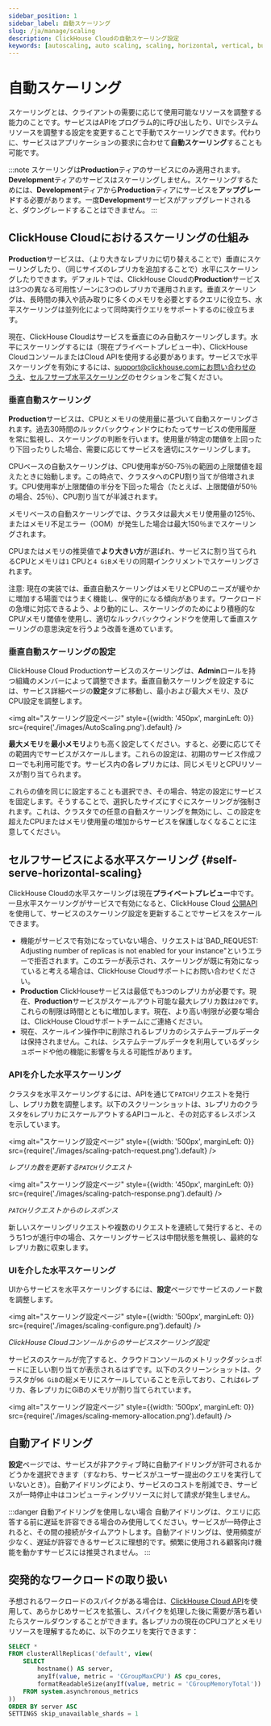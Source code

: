 ```yaml
---
sidebar_position: 1
sidebar_label: 自動スケーリング
slug: /ja/manage/scaling
description: ClickHouse Cloudの自動スケーリング設定
keywords: [autoscaling, auto scaling, scaling, horizontal, vertical, bursts]
---
```


# 自動スケーリング

スケーリングとは、クライアントの需要に応じて使用可能なリソースを調整する能力のことです。サービスはAPIをプログラム的に呼び出したり、UIでシステムリソースを調整する設定を変更することで手動でスケーリングできます。代わりに、サービスはアプリケーションの要求に合わせて**自動スケーリング**することも可能です。

:::note
スケーリングは**Production**ティアのサービスにのみ適用されます。**Development**ティアのサービスはスケーリングしません。スケーリングするためには、**Development**ティアから**Production**ティアにサービスを**アップグレード**する必要があります。一度**Development**サービスがアップグレードされると、ダウングレードすることはできません。
:::

## ClickHouse Cloudにおけるスケーリングの仕組み
**Production**サービスは、（より大きなレプリカに切り替えることで）垂直にスケーリングしたり、（同じサイズのレプリカを追加することで）水平にスケーリングしたりできます。デフォルトでは、ClickHouse Cloudの**Production**サービスは3つの異なる可用性ゾーンに3つのレプリカで運用されます。垂直スケーリングは、長時間の挿入や読み取りに多くのメモリを必要とするクエリに役立ち、水平スケーリングは並列化によって同時実行クエリをサポートするのに役立ちます。

現在、ClickHouse Cloudはサービスを垂直にのみ自動スケーリングします。水平にスケーリングするには（現在プライベートプレビュー中）、ClickHouse CloudコンソールまたはCloud APIを使用する必要があります。サービスで水平スケーリングを有効にするには、support@clickhouse.comにお問い合わせのうえ、[セルフサーブ水平スケーリング](#self-serve-horizontal-scaling)のセクションをご覧ください。

### 垂直自動スケーリング
**Production**サービスは、CPUとメモリの使用量に基づいて自動スケーリングされます。過去30時間のルックバックウィンドウにわたってサービスの使用履歴を常に監視し、スケーリングの判断を行います。使用量が特定の閾値を上回ったり下回ったりした場合、需要に応じてサービスを適切にスケーリングします。

CPUベースの自動スケーリングは、CPU使用率が50-75％の範囲の上限閾値を超えたときに始動します。この時点で、クラスタへのCPU割り当てが倍増されます。CPU使用率が上限閾値の半分を下回った場合（たとえば、上限閾値が50％の場合、25％）、CPU割り当てが半減されます。

メモリベースの自動スケーリングでは、クラスタは最大メモリ使用量の125％、またはメモリ不足エラー（OOM）が発生した場合は最大150％までスケーリングされます。

CPUまたはメモリの推奨値で**より大きい方**が選ばれ、サービスに割り当てられるCPUとメモリは`1` CPUと`4 GiB`メモリの同期インクリメントでスケーリングされます。

注意: 現在の実装では、垂直自動スケーリングはメモリとCPUのニーズが緩やかに増加する場面ではうまく機能し、保守的になる傾向があります。ワークロードの急増に対応できるよう、より動的にし、スケーリングのためにより積極的なCPU/メモリ閾値を使用し、適切なルックバックウィンドウを使用して垂直スケーリングの意思決定を行うよう改善を進めています。

### 垂直自動スケーリングの設定
ClickHouse Cloud Productionサービスのスケーリングは、**Admin**ロールを持つ組織のメンバーによって調整できます。垂直自動スケーリングを設定するには、サービス詳細ページの**設定**タブに移動し、最小および最大メモリ、及びCPU設定を調整します。

<img alt="スケーリング設定ページ" style={{width: '450px', marginLeft: 0}} src={require('./images/AutoScaling.png').default} />

**最大メモリ**を**最小メモリ**よりも高く設定してください。すると、必要に応じてその範囲内でサービスがスケールします。これらの設定は、初期のサービス作成フローでも利用可能です。サービス内の各レプリカには、同じメモリとCPUリソースが割り当てられます。

これらの値を同じに設定することも選択でき、その場合、特定の設定にサービスを固定します。そうすることで、選択したサイズにすぐにスケーリングが強制されます。これは、クラスタでの任意の自動スケーリングを無効にし、この設定を超えたCPUまたはメモリ使用量の増加からサービスを保護しなくなることに注意してください。

## セルフサービスによる水平スケーリング {#self-serve-horizontal-scaling}

ClickHouse Cloudの水平スケーリングは現在**プライベートプレビュー**中です。一旦水平スケーリングがサービスで有効になると、ClickHouse Cloud [公開API](https://clickhouse.com/docs/ja/cloud/manage/api/swagger#/paths/~1v1~1organizations~1:organizationId~1services~1:serviceId~1scaling/patch)を使用して、サービスのスケーリング設定を更新することでサービスをスケールできます。

- 機能がサービスで有効になっていない場合、リクエストは`BAD_REQUEST: Adjusting number of replicas is not enabled for your instance"というエラーで拒否されます。このエラーが表示され、スケーリングが既に有効になっていると考える場合は、ClickHouse Cloudサポートにお問い合わせください。
- **Production** ClickHouseサービスは最低でも`3`つのレプリカが必要です。現在、**Production**サービスがスケールアウト可能な最大レプリカ数は`20`です。これらの制限は時間とともに増加します。現在、より高い制限が必要な場合は、ClickHouse Cloudサポートチームにご連絡ください。
- 現在、スケールイン操作中に削除されるレプリカのシステムテーブルデータは保持されません。これは、システムテーブルデータを利用しているダッシュボードや他の機能に影響を与える可能性があります。

### APIを介した水平スケーリング

クラスタを水平スケーリングするには、APIを通じて`PATCH`リクエストを発行し、レプリカ数を調整します。以下のスクリーンショットは、`3`レプリカのクラスタを`6`レプリカにスケールアウトするAPIコールと、その対応するレスポンスを示しています。

<img alt="スケーリング設定ページ"
    style={{width: '500px', marginLeft: 0}}
    src={require('./images/scaling-patch-request.png').default} />

*レプリカ数を更新する`PATCH`リクエスト*

<img alt="スケーリング設定ページ"
    style={{width: '450px', marginLeft: 0}}
    src={require('./images/scaling-patch-response.png').default} />

*`PATCH`リクエストからのレスポンス*

新しいスケーリングリクエストや複数のリクエストを連続して発行すると、そのうち1つが進行中の場合、スケーリングサービスは中間状態を無視し、最終的なレプリカ数に収束します。

### UIを介した水平スケーリング

UIからサービスを水平スケーリングするには、**設定**ページでサービスのノード数を調整します。

<img alt="スケーリング設定ページ"
    style={{width: '500px', marginLeft: 0}}
    src={require('./images/scaling-configure.png').default} />

*ClickHouse Cloudコンソールからのサービススケーリング設定*

サービスのスケールが完了すると、クラウドコンソールのメトリックダッシュボードに正しい割り当てが表示されるはずです。以下のスクリーンショットは、クラスタが`96 GiB`の総メモリにスケールしていることを示しており、これは`6`レプリカ、各レプリカにGiBのメモリが割り当てられています。

<img alt="スケーリング設定ページ"
    style={{width: '500px', marginLeft: 0}}
    src={require('./images/scaling-memory-allocation.png').default} />

## 自動アイドリング
**設定**ページでは、サービスが非アクティブ時に自動アイドリングが許可されるかどうかを選択できます（すなわち、サービスがユーザー提出のクエリを実行していないとき）。自動アイドリングにより、サービスのコストを削減でき、サービスが一時停止中はコンピューティングリソースに対して請求が発生しません。

:::danger 自動アイドリングを使用しない場合
自動アイドリングは、クエリに応答する前に遅延を許容できる場合のみ使用してください。サービスが一時停止されると、その間の接続がタイムアウトします。自動アイドリングは、使用頻度が少なく、遅延が許容できるサービスに理想的です。頻繁に使用される顧客向け機能を動かすサービスには推奨されません。
:::

## 突発的なワークロードの取り扱い
予想されるワークロードのスパイクがある場合は、[ClickHouse Cloud API](/docs/ja/cloud/manage/api/services-api-reference.md)を使用して、あらかじめサービスを拡張し、スパイクを処理した後に需要が落ち着いたらスケールダウンすることができます。各レプリカの現在のCPUコアとメモリリソースを理解するために、以下のクエリを実行できます：

```sql
SELECT *
FROM clusterAllReplicas('default', view(
    SELECT
        hostname() AS server,
        anyIf(value, metric = 'CGroupMaxCPU') AS cpu_cores,
        formatReadableSize(anyIf(value, metric = 'CGroupMemoryTotal')) AS memory
    FROM system.asynchronous_metrics
))
ORDER BY server ASC
SETTINGS skip_unavailable_shards = 1
```
